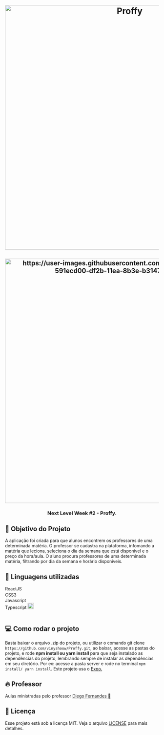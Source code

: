<h1 align="center">
  <img alt="Proffy" src="https://user-images.githubusercontent.com/60045489/90322462-bebe8980-df2a-11ea-938f-35dfac847797.png" width="800px" />
</h1>

<h2 align="center">
  <img alt="https://user-images.githubusercontent.com/60045489/90322496-591ecd00-df2b-11ea-8b3e-b314778a3d65.gif" width="800px" />
</h2>

<h3 align="center">
  Next Level Week #2 - Proffy.
</h3>

## :tophat: Objetivo do Projeto
A aplicação foi criada para que alunos encontrem os professores de uma determinada matéria. O professor se cadastra na plataforma, infomando a matéria que leciona, seleciona o dia da semana que está disponível e o preço da hora/aula. O aluno procura professores de uma determinada matéria, filtrando por dia da semana e horário disponíveis.

## :rocket: Linguagens utilizadas
  ReactJS <img src="https://cdn.worldvectorlogo.com/logos/react.svg" width="20px" height="15px"> <br/>
  CSS3  <img src="https://breitembach.github.io/assets/icons/css.png" width="20px" height="17px"><br/>
  Javascript <img src="https://img1.gratispng.com/20180809/rok/kisspng-javascript-and-jquery-interactive-front-end-web-d--5b6cfa25cf8a30.0077362015338685818501.jpg" width="20px" height="15px"><br />
  Typescript <img src="https://encrypted-tbn0.gstatic.com/images?q=tbn%3AANd9GcQWMKVBJ_CZ61ofL_QC6KgtbZj9zYrJPrSyCw&usqp=CAU" width="20px" height="20px"><br/> <br/>
  
## :computer: Como rodar o projeto
Basta baixar o arquivo .zip do projeto, ou utilizar o comando git clone `https://github.com/vinyshoow/Proffy.git`, ao baixar, acesse as pastas do projeto, e rode <b>npm install ou yarn install</b> para que seja instalado as dependências do projeto, lembrando sempre de instalar as dependências em seu diretório. Por ex: acesse a pasta server e rode no terminal `npm install/ yarn install`. Este projeto usa o <a href="https://expo.io/learn">Expo.</a>
  
  
## :fire: Professor
Aulas ministradas pelo professor <a href="https://github.com/diego3g">Diego Fernandes :rocket:</a><br/> 

## :memo: Licença
Esse projeto está sob a licença MIT. Veja o arquivo [LICENSE](LICENSE.md) para mais detalhes.
